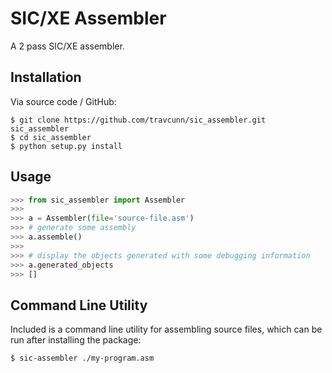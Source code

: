 SIC/XE Assembler
================

A 2 pass SIC/XE assembler.


Installation
------------

Via source code / GitHub:

    $ git clone https://github.com/travcunn/sic_assembler.git sic_assembler
    $ cd sic_assembler
    $ python setup.py install
    

Usage
-----
```python
>>> from sic_assembler import Assembler
>>>
>>> a = Assembler(file='source-file.asm')
>>> # generate some assembly
>>> a.assemble()
>>>
>>> # display the objects generated with some debugging information
>>> a.generated_objects
>>> []
```


Command Line Utility
--------------------
Included is a command line utility for assembling source files, which can be run after installing the package:

    $ sic-assembler ./my-program.asm
